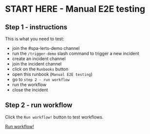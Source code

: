 # START HERE - Manual E2E testing

## Step 1 - instructions
This is what you need to test:

- join the #spa-lerts-demo channel
- run the `/trigger-demo` slash command to trigger a new incident
- create an incident channel
- join the incident channel
- click on the `Runbooks` button
- open this runbook (`Manual E2E testing`)
- go to `step 2 - run workflow`
- run the workflow
- close the incident

## Step 2 - run workflow

Click the `Run workflow!` button to test workflows.

[Run workflow!](https://console.demo.transposit.com/mc/t/spackle/actions/e2e_test_workflow)
